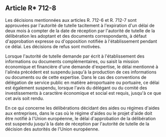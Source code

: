 Article R* 712-8
----
Les décisions mentionnées aux articles R. 712-6 et R. 712-7 sont approuvées par
l'autorité de tutelle tacitement à l'expiration d'un délai de deux mois à
compter de la date de réception par l'autorité de tutelle de la délibération les
adoptant et des documents correspondants, à défaut d'approbation expresse ou
d'opposition notifiée à l'établissement pendant ce délai. Les décisions de refus
sont motivées.

Lorsque l'autorité de tutelle demande par écrit à l'établissement des
informations ou documents complémentaires, ou saisit la mission économique et
financière d'une demande d'expertise, le délai mentionné à l'alinéa précédent
est suspendu jusqu'à la production de ces informations ou documents ou de cette
expertise. Dans le cas des conventions de délégation de service public en
matière aéroportuaire ou portuaire, ce délai est également suspendu, lorsque
l'avis du délégant ou du comité des investissements à caractère économique et
social est requis, jusqu'à ce que cet avis soit rendu.

En ce qui concerne les délibérations décidant des aides ou régimes d'aides aux
entreprises, dans le cas où le régime d'aides ou le projet d'aide doit être
notifié à l'Union européenne, le délai d'approbation de la délibération est
suspendu jusqu'à la date de réception par l'autorité de tutelle de la décision
des autorités de l'Union européenne.

